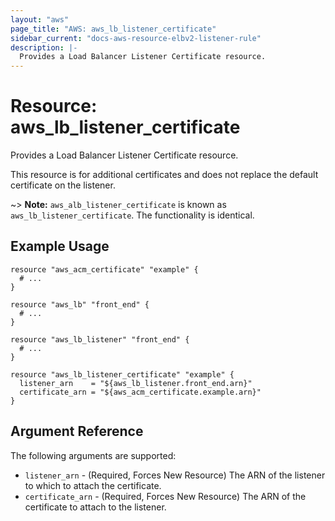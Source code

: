 ```yaml
---
layout: "aws"
page_title: "AWS: aws_lb_listener_certificate"
sidebar_current: "docs-aws-resource-elbv2-listener-rule"
description: |-
  Provides a Load Balancer Listener Certificate resource.
---
```


# Resource: aws_lb_listener_certificate

Provides a Load Balancer Listener Certificate resource.

This resource is for additional certificates and does not replace the default certificate on the listener.

~> **Note:** `aws_alb_listener_certificate` is known as `aws_lb_listener_certificate`. The functionality is identical.

## Example Usage

```hcl
resource "aws_acm_certificate" "example" {
  # ...
}

resource "aws_lb" "front_end" {
  # ...
}

resource "aws_lb_listener" "front_end" {
  # ...
}

resource "aws_lb_listener_certificate" "example" {
  listener_arn    = "${aws_lb_listener.front_end.arn}"
  certificate_arn = "${aws_acm_certificate.example.arn}"
}
```

## Argument Reference

The following arguments are supported:

* `listener_arn` - (Required, Forces New Resource) The ARN of the listener to which to attach the certificate.
* `certificate_arn` - (Required, Forces New Resource) The ARN of the certificate to attach to the listener.
